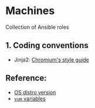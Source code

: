 Machines
========
Collection of Ansible roles

## 1. Coding conventions
* Jinja2: [Chromium's style guide](https://chromium.org/developers/jinja)

## Reference:
* [OS distro version](https://packagecloud.io/docs#os_distro_version)
* [`yum` variables](https://access.redhat.com/documentation/en-us/red_hat_enterprise_linux/6/html/deployment_guide/sec-using_yum_variables)
